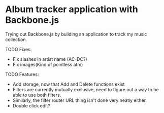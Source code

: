 Album tracker application with Backbone.js
==================

Trying out Backbone.js by building an application to track my music collection.

TODO Fixes:
- Fix slashes in artist name (AC-DC?)
- Fix images(Kind of pointless atm)

TODO Features:
- Add storage, now that Add and Delete functions exist
- Filters are currently mutually exclusive, need to figure out a way to be able to use both filters.
- Similarly, the filter router URL thing isn't done very neatly either.
- Double click edit?